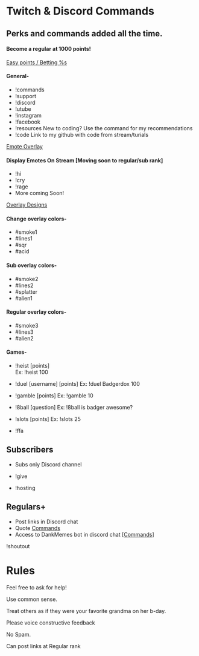 # Twitch & Discord Commands
## Perks and commands added all the time.

#### Become a regular at 1000 points! 
[Easy points / Betting %s](https://github.com/Badgerdox/BadgerdoxTwitchFAQ/blob/master/Points.md)

#### General-
+ !commands
+ !support
+ !discord
+ !utube
+ !instagram
+ !facebook
+ !resources      New to coding? Use the command for my recommendations
+ !code    Link to my github with code from stream/turials

[Emote Overlay](https://imgur.com/7sm9pKC)
#### Display Emotes On Stream [Moving soon to regular/sub rank] 
+ !hi
+ !cry
+ !rage
+ More coming Soon!

[Overlay Designs](https://imgur.com/a/eDu3yvB)
#### Change overlay colors-
+ #smoke1
+ #lines1
+ #sqr
+ #acid

#### Sub overlay colors-
+ #smoke2
+ #lines2
+ #splatter
+ #alien1

#### Regular overlay colors-
+ #smoke3
+ #lines3
+ #alien2



#### Games-
+ !heist [points]    
Ex: !heist 100
  
+ !duel [username] [points]
Ex: !duel Badgerdox 100

+ !gamble [points]
Ex: !gamble 10

+ !8ball [question]
Ex: !8ball is badger awesome?

+ !slots [points]
Ex: !slots 25

+ !ffa 

 
## Subscribers 
+ Subs only Discord channel

+ !give
+ !hosting

## Regulars+
+ Post links in Discord chat
+ Quote [Commands](https://github.com/StreamlabsSupport/Streamlabs-Chatbot/wiki/Built-in-Commands#quotes)
+ Access to DankMemes bot in discord chat [[Commands](https://dankmemer.lol/commands)]

!shoutout




# Rules

Feel free to ask for help!


Use common sense.

Treat others as if they were your favorite grandma on her b-day.

Please voice constructive feedback

No Spam.

Can post links at Regular rank
